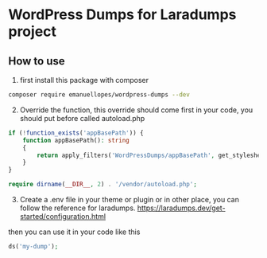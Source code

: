 # WordPress Dumps for Laradumps project

## How to use
1. first install this package with composer
```bash
composer require emanuellopes/wordpress-dumps --dev
```

2. Override the function, this override should come first in your code, you should put before called autoload.php
```php
if (!function_exists('appBasePath')) {
    function appBasePath(): string
    {
        return apply_filters('WordPressDumps/appBasePath', get_stylesheet_directory());
    }
}

require dirname(__DIR__, 2) . '/vendor/autoload.php';
```

3. Create a .env file in your theme or plugin or in other place, you can follow the reference for laradumps.
https://laradumps.dev/get-started/configuration.html


then you can use it in your code like this
```php
ds('my-dump');
```

